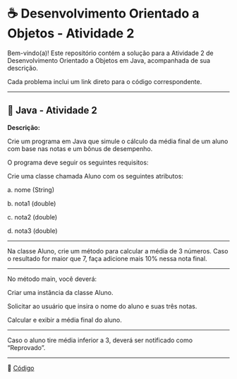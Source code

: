 # ☕ Desenvolvimento Orientado a Objetos - Atividade 2

Bem-vindo(a)! Este repositório contém a solução para a Atividade 2 de Desenvolvimento Orientado a Objetos em Java, acompanhada de sua descrição.  

Cada problema inclui um link direto para o código correspondente. 

---

## 📄 Java - Atividade 2
  
**Descrição:**

Crie um programa em Java que simule o cálculo da média final de um aluno com base nas
notas e um bônus de desempenho.

O programa deve seguir os seguintes requisitos:

Crie uma classe chamada Aluno com os seguintes atributos:
   
a. nome (String)

b. nota1 (double)

c. nota2 (double)

d. nota3 (double)

---

Na classe Aluno, crie um método para calcular a média de 3 números. Caso o resultado for
maior que 7, faça adicione mais 10% nessa nota final.

---

No método main, você deverá:

Criar uma instância da classe Aluno.

Solicitar ao usuário que insira o nome do aluno e suas três notas.

Calcular e exibir a média final do aluno.

---

Caso o aluno tire média inferior a 3, deverá ser notificado como “Reprovado”.

---

🔗 [Código](https://github.com/Miguel-Russo/Faculdade/tree/main/2%C2%B0%20Semestre%20-%202024_2/Desenvolvimento%20Orientado%20a%20Objetos/Atividade_5)
